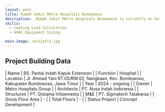 ```yaml
---
layout: post
title: Rumah Sakit Metro Hospitals Bondowoso
description:  Rumah Sakit Metro Hospitals Bondowoso is currently on hold.
skills: 
  - Cooling Load Calculation
  - HVAC Equipment Sizing

main-image: /project3.jpg
---
```


## Project Building Data

| Name | RS. Pantai Indah Kapuk Extension |
| Function | Hospital |
| Location | Jl. Ahmad Yani RT.05/RW.02, Nangkaan, Kec. Bondowoso, Kabupaten Bondowoso, Jawa Timur |
| Year | 2024 - ongoing |
| Owner | Metro Hospitals Group |
| Architects | PT. Nusa Indah Indonesia |
| Structures | PT. Gistama Intisemesta |
| M&E | PT. Sigmatech Tatakarsa |
| Gross Floor Area | - |
| Total Floors | - |
| Status Project | Concept Development |



